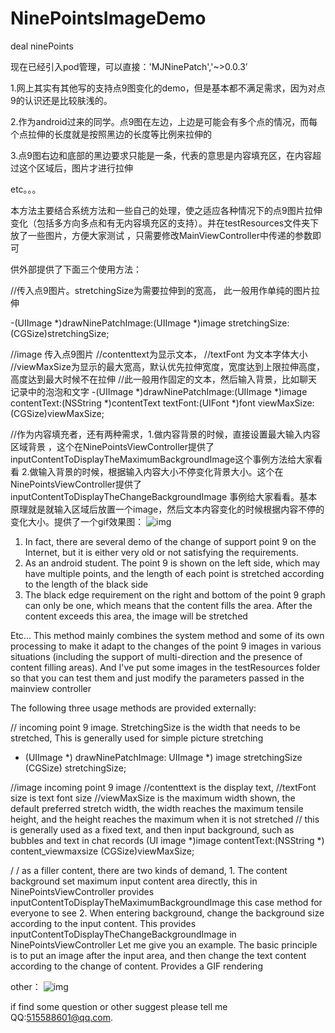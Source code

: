 # NinePointsImageDemo
deal ninePoints

现在已经引入pod管理，可以直接：'MJNinePatch','~>0.0.3’


1.网上其实有其他写的支持点9图变化的demo，但是基本都不满足需求，因为对点9的认识还是比较肤浅的。

2.作为android过来的同学。点9图在左边，上边是可能会有多个点的情况，而每个点拉伸的长度就是按照黑边的长度等比例来拉伸的

3.点9图右边和底部的黑边要求只能是一条，代表的意思是内容填充区，在内容超过这个区域后，图片才进行拉伸

etc。。。

本方法主要结合系统方法和一些自己的处理，使之适应各种情况下的点9图片拉伸变化（包括多方向多点和有无内容填充区的支持）。并在testResources文件夹下放了一些图片，方便大家测试 ，只需要修改MainViewController中传递的参数即可

供外部提供了下面三个使用方法：


//传入点9图片。stretchingSize为需要拉伸到的宽高，
此一般用作单纯的图片拉伸

-(UIImage *)drawNinePatchImage:(UIImage *)image stretchingSize:(CGSize)stretchingSize;

//image 传入点9图片
//contenttext为显示文本，
//textFont 为文本字体大小
//viewMaxSize为显示的最大宽高，默认优先拉伸宽度，宽度达到上限拉伸高度，高度达到最大时候不在拉伸
//此一般用作固定的文本，然后输入背景，比如聊天记录中的泡泡和文字
-(UIImage *)drawNinePatchImage:(UIImage *)image contentText:(NSString *)contentText textFont:(UIFont *)font  viewMaxSize:(CGSize)viewMaxSize;

//作为内容填充者，还有两种需求，1.做内容背景的时候，直接设置最大输入内容区域背景 ，这个在NinePointsViewController提供了inputContentToDisplayTheMaximumBackgroundImage这个事例方法给大家看看
2.做输入背景的时候，根据输入内容大小不停变化背景大小。这个在NinePointsViewController提供了inputContentToDisplayTheChangeBackgroundImage
事例给大家看看。基本原理就是就输入区域后放置一个image，然后文本内容变化的时候根据内容不停的变化大小。提供了一个gif效果图：
![img](https://github.com/mjlovelf/NinePointsImageDemo/blob/master/NinePointsImageDemo/NinePointsImageDemo/testResources/文字变化的时候处理方式.gif)
1. In fact, there are several demo of the change of support point 9 on the Internet, 
but it is either very old or not satisfying the requirements.
2. As an android student. The point 9 is shown on the left side,
which may have multiple points, and the length of each point is stretched according to the length of the black side
3. The black edge requirement on the right and bottom of the point 9 graph can only be one, 
which means that the content fills the area. After the content exceeds this area, the image will be stretched

Etc...
This method mainly combines the system method and some of its own processing to make it adapt to the changes of the point 9 images in various situations (including the support of multi-direction and the presence of content filling areas). And I've put some images in the testResources folder so that you can test them and just modify the parameters passed in the mainview controller

The following three usage methods are provided externally:


// incoming point 9 image. StretchingSize is the width that needs to be stretched,
This is generally used for simple picture stretching

- (UIImage *) drawNinePatchImage: UIImage *) image stretchingSize (CGSize) stretchingSize;

//image incoming point 9 image
//contenttext is the display text,
//textFont size is text font size
//viewMaxSize is the maximum width shown, the default preferred stretch width, the width reaches the maximum tensile height, and the height reaches the maximum when it is not stretched
// this is generally used as a fixed text, and then input background, such as bubbles and text in chat records
(UI image *)image contentText:(NSString *) content_viewmaxsize (CGSize)viewMaxSize;

/ / as a filler content, there are two kinds of demand, 1. The content background set maximum input content area directly, this in NinePointsViewController provides inputContentToDisplayTheMaximumBackgroundImage this case method for everyone to see
2. When entering background, change the background size according to the input content. This provides inputContentToDisplayTheChangeBackgroundImage in NinePointsViewController
Let me give you an example. The basic principle is to put an image after the input area, and then change the text content according to the change of content. Provides a GIF rendering




other：
 ![img](https://github.com/mjlovelf/NinePointsImageDemo/blob/master/ddd.gif)

if find some question or other suggest please tell me QQ:515588601@qq.com.

